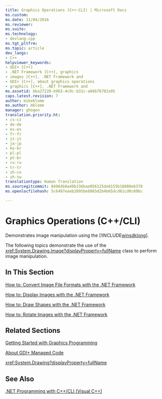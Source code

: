 ```yaml
---
title: Graphics Operations (C++-CLI) | Microsoft Docs
ms.custom: 
ms.date: 11/04/2016
ms.reviewer: 
ms.suite: 
ms.technology:
- devlang-cpp
ms.tgt_pltfrm: 
ms.topic: article
dev_langs:
- C++
helpviewer_keywords:
- GDI+ [C++]
- .NET Framework [C++], graphics
- images [C++], .NET Framework and
- GDI+ [C++], about graphics operations
- graphics [C++], .NET Framework and
ms.assetid: bba27228-b9b3-4c9c-b31c-a04b76702a95
caps.latest.revision: 7
author: mikeblome
ms.author: mblome
manager: ghogen
translation.priority.ht:
- cs-cz
- de-de
- es-es
- fr-fr
- it-it
- ja-jp
- ko-kr
- pl-pl
- pt-br
- ru-ru
- tr-tr
- zh-cn
- zh-tw
translationtype: Human Translation
ms.sourcegitcommit: 84964b0a49b236bae056125de8155b18880eb378
ms.openlocfilehash: 5c6497eaeb2695be8865d2b4b65dcd61cd0c69bc

---
```

# Graphics Operations (C++/CLI)
Demonstrates image manipulation using the [!INCLUDE[winsdklong](../dotnet/includes/winsdklong_md.md)].  
  
 The following topics demonstrate the use of the <xref:System.Drawing.Image?displayProperty=fullName> class to perform image manipulation.  
  
## In This Section  
 [How to: Convert Image File Formats with the .NET Framework](../dotnet/how-to-convert-image-file-formats-with-the-dotnet-framework.md)  
  
 [How to: Display Images with the .NET Framework](../dotnet/how-to-display-images-with-the-dotnet-framework.md)  
  
 [How to: Draw Shapes with the .NET Framework](../dotnet/how-to-draw-shapes-with-the-dotnet-framework.md)  
  
 [How to: Rotate Images with the .NET Framework](../dotnet/how-to-rotate-images-with-the-dotnet-framework.md)  
  
## Related Sections  
 [Getting Started with Graphics Programming](http://msdn.microsoft.com/Library/eb0f6d6f-9e52-4167-9592-ff4b82fb5869)  
  
 [About GDI+ Managed Code](http://msdn.microsoft.com/Library/a98a76ab-e455-49c9-891c-0491ac932f2c)  
  
 <xref:System.Drawing?displayProperty=fullName>  
  
## See Also  
 [.NET Programming with C++/CLI (Visual C++)](../dotnet/dotnet-programming-with-cpp-cli-visual-cpp.md)


<!--HONumber=Jan17_HO1-->


